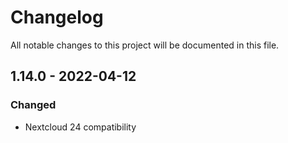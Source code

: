 # Changelog
All notable changes to this project will be documented in this file.

## 1.14.0 - 2022-04-12
### Changed
- Nextcloud 24 compatibility
